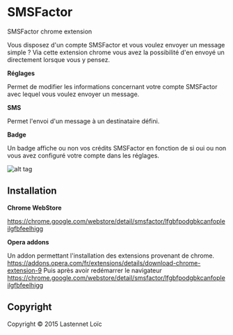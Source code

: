 # SMSFactor
SMSFactor chrome extension

Vous disposez d'un compte SMSFactor et vous voulez envoyer un message simple ?
Via cette extension chrome vous avez la possibilité d'en envoyé un directement lorsque vous y pensez.

**Réglages**

Permet de modifier les informations concernant votre compte SMSFactor avec lequel vous voulez envoyer un message.

**SMS**

Permet l'envoi d'un message à un destinataire défini.

**Badge**

Un badge affiche ou non vos crédits SMSFactor en fonction de si oui ou non vous avez configuré votre compte dans les réglages.



![alt tag](https://lastennetloic.fr/images/chromeSMSFactor.png)


## Installation

**Chrome WebStore**

https://chrome.google.com/webstore/detail/smsfactor/lfgbfpodgbkcanfopleilgfbfeelhigg

**Opera addons**

Un addon permettant l'installation des extensions provenant de chrome.
https://addons.opera.com/fr/extensions/details/download-chrome-extension-9
Puis après avoir redémarrer le navigateur
https://chrome.google.com/webstore/detail/smsfactor/lfgbfpodgbkcanfopleilgfbfeelhigg


## Copyright

Copyright © 2015 Lastennet Loïc
